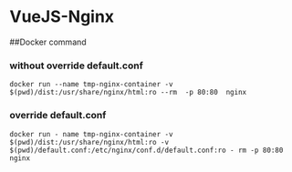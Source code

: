# VueJS-Nginx


##Docker command


### without override default.conf

`docker run --name tmp-nginx-container -v $(pwd)/dist:/usr/share/nginx/html:ro --rm  -p 80:80  nginx`

### override default.conf
`docker run - name tmp-nginx-container -v $(pwd)/dist:/usr/share/nginx/html:ro -v $(pwd)/default.conf:/etc/nginx/conf.d/default.conf:ro - rm -p 80:80 nginx`